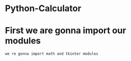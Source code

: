# Python-Calculator

# First we are gonna import our modules
    we re gonna import math and tkinter modules
